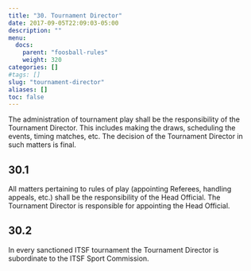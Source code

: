 ```yaml
---
title: "30. Tournament Director"
date: 2017-09-05T22:09:03-05:00
description: ""
menu:
  docs:
    parent: "foosball-rules"
    weight: 320
categories: []
#tags: []
slug: "tournament-director"
aliases: []
toc: false
---
```


The administration of tournament play shall be the responsibility of the Tournament Director. This includes making the draws, scheduling the events, timing matches, etc. The decision of the Tournament Director in such matters is final. 

## 30.1

All matters pertaining to rules of play (appointing Referees, handling appeals, etc.) shall be the responsibility of the Head Official. The Tournament Director is responsible for appointing the Head Official.

## 30.2

In every sanctioned ITSF tournament the Tournament Director is subordinate to the ITSF Sport Commission.